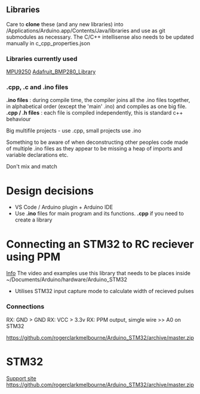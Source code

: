 ## Libraries
Care to __clone__ these (and any new libraries) into /Applications/Arduino.app/Contents/Java/libraries and use as git submodules as necessary. The C/C++ intellisense also needs to be updated manually in c_cpp_properties.json

### Libraries currently used
[MPU9250](https://github.com/bolderflight/MPU9250)
[Adafruit_BMP280_Library](https://github.com/adafruit/Adafruit_BMP280_Library)

### .cpp, .c and .ino files
__.ino files__ : during compile time, the compiler joins all the .ino files together, in alphabetical order (except the 'main' .ino) and compiles as one big file. 
__.cpp / .h files__ : each file is compiled independently, this is standard c++ behaviour

Big multifile projects - use .cpp, small projects use .ino

Something to be aware of when deconstructing other peoples code made of multiple .ino files as they appear to be missing a heap of imports and variable declarations etc.

Don't mix and match


# Design decisions
- VS Code / Arduino plugin + Arduino IDE
- Use __.ino__ files for main program and its functions. __.cpp__ if you need to create a library


# Connecting an STM32 to RC reciever using PPM
[Info](https://www.youtube.com/watch?v=JFSFbSg0l2M&feature=youtu.be)
 The video and examples use this library that needs to be places inside ~/Documents/Arduino/hardware/Arduino_STM32

- Utilises STM32 input capture mode to calculate width of recieved pulses

### Connections
RX: GND > GND
RX: VCC > 3.3v
RX: PPM output, simgle wire >> A0 on STM32

https://github.com/rogerclarkmelbourne/Arduino_STM32/archive/master.zip

# STM32
[Support site](http://www.stm32duino.com)
https://github.com/rogerclarkmelbourne/Arduino_STM32/archive/master.zip
